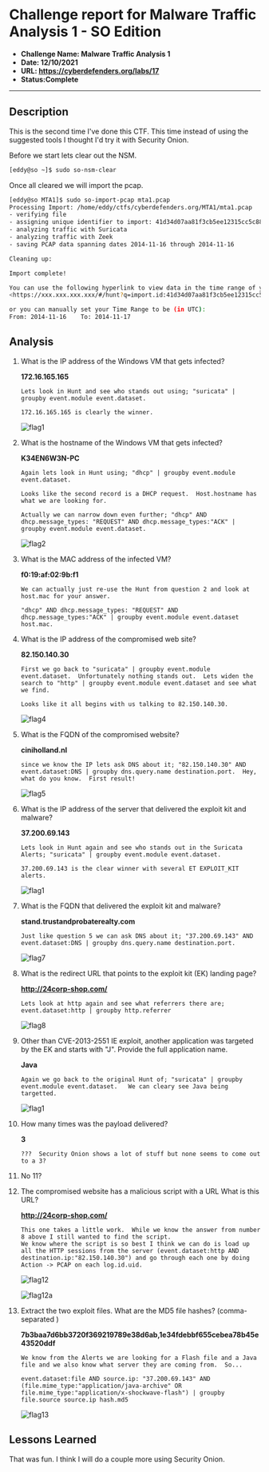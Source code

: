 # Challenge report for Malware Traffic Analysis 1 - SO Edition

- **Challenge Name: Malware Traffic Analysis 1**
- **Date: 12/10/2021**
- **URL: <https://cyberdefenders.org/labs/17>**
- **Status:Complete**

***

## Description

This is the second time I've done this CTF.  This time instead of using the suggested tools I thought I'd try it with Security Onion.

Before we start lets clear out the NSM.

```bash
[eddy@so ~]$ sudo so-nsm-clear
```

Once all cleared we will import the pcap.

```bash
[eddy@so MTA1]$ sudo so-import-pcap mta1.pcap 
Processing Import: /home/eddy/ctfs/cyberdefenders.org/MTA1/mta1.pcap
- verifying file
- assigning unique identifier to import: 41d34d07aa81f3cb5ee12315cc5c88a9
- analyzing traffic with Suricata
- analyzing traffic with Zeek
- saving PCAP data spanning dates 2014-11-16 through 2014-11-16

Cleaning up:

Import complete!

You can use the following hyperlink to view data in the time range of your import.  You can triple-click to quickly highlight the entire hyperlink and you can then copy it into your browser:
<https://xxx.xxx.xxx.xxx/#/hunt?q=import.id:41d34d07aa81f3cb5ee12315cc5c88a9%20%7C%20groupby%20event.module%20event.dataset&t=2014%2F11%2F16%2000%3A00%3A00%20AM%20-%202014%2F11%2F17%2000%3A00%3A00%20AM&z=UTC>

or you can manually set your Time Range to be (in UTC):
From: 2014-11-16    To: 2014-11-17
```

## Analysis

1. What is the IP address of the Windows VM that gets infected?

    **172.16.165.165**

    ```text
    Lets look in Hunt and see who stands out using; "suricata" | groupby event.module event.dataset.

    172.16.165.165 is clearly the winner.
    ```

    ![flag1](/CyberDefenders/MTA1/images/Flag1.png)

2. What is the hostname of the Windows VM that gets infected?

    **K34EN6W3N-PC**

    ```text
    Again lets look in Hunt using; "dhcp" | groupby event.module event.dataset.

    Looks like the second record is a DHCP request.  Host.hostname has what we are looking for.

    Actually we can narrow down even further; "dhcp" AND dhcp.message_types: "REQUEST" AND dhcp.message_types:"ACK" | groupby event.module event.dataset.
    ```

    ![flag2](/CyberDefenders/MTA1/images/Flag2.png)

3. What is the MAC address of the infected VM?

    **f0:19:af:02:9b:f1**

    ```text
    We can actually just re-use the Hunt from question 2 and look at host.mac for your answer.

    "dhcp" AND dhcp.message_types: "REQUEST" AND dhcp.message_types:"ACK" | groupby event.module event.dataset host.mac.
    ```

4. What is the IP address of the compromised web site?

    **82.150.140.30**

    ```text
    First we go back to "suricata" | groupby event.module event.dataset.  Unfortunately nothing stands out.  Lets widen the search to "http" | groupby event.module event.dataset and see what we find.

    Looks like it all begins with us talking to 82.150.140.30.
    ```

    ![flag4](/CyberDefenders/MTA1/images/Flag4.png)

5. What is the FQDN of the compromised website?
  
    **ciniholland.nl**

    ```text
    since we know the IP lets ask DNS about it; "82.150.140.30" AND event.dataset:DNS | groupby dns.query.name destination.port.  Hey, what do you know.  First result!
    ```

    ![flag5](/CyberDefenders/MTA1/images/Flag5.png)

6. What is the IP address of the server that delivered the exploit kit and malware?
  
    **37.200.69.143**

    ```text
    Lets look in Hunt again and see who stands out in the Suricata Alerts; "suricata" | groupby event.module event.dataset.
    
    37.200.69.143 is the clear winner with several ET EXPLOIT_KIT alerts.
    ```

    ![flag1](/CyberDefenders/MTA1/images/Flag1.png)

7. What is the FQDN that delivered the exploit kit and malware?
  
    **stand.trustandprobaterealty.com**

    ```text
    Just like question 5 we can ask DNS about it; "37.200.69.143" AND event.dataset:DNS | groupby dns.query.name destination.port.
    ```

    ![flag7](/CyberDefenders/MTA1/images/Flag7.png)

8. What is the redirect URL that points to the exploit kit (EK) landing page?
  
    **<http://24corp-shop.com/>**

    ```text
    Lets look at http again and see what referrers there are; event.dataset:http | groupby http.referrer
    ```

    ![flag8](/CyberDefenders/MTA1/images/Flag8.png)

9. Other than CVE-2013-2551 IE exploit, another application was targeted by the EK and starts with "J". Provide the full application name.
  
    **Java**

    ```text
    Again we go back to the original Hunt of; "suricata" | groupby event.module event.dataset.   We can cleary see Java being targetted.
    ```

    ![flag1](/CyberDefenders/MTA1/images/Flag1.png)

10. How many times was the payload delivered?

    **3**

    ```text
    ???  Security Onion shows a lot of stuff but none seems to come out to a 3?
    ```

11. No 11?

12. The compromised website has a malicious script with a URL What is this URL?

    **<http://24corp-shop.com/>**

    ```text
    This one takes a little work.  While we know the answer from number 8 above I still wanted to find the script.
    We know where the script is so best I think we can do is load up all the HTTP sessions from the server (event.dataset:http AND destination.ip:"82.150.140.30") and go through each one by doing Action -> PCAP on each log.id.uid.
    ```

    ![flag12](/CyberDefenders/MTA1/images/Flag12.png)

    ![flag12a](/CyberDefenders/MTA1/images/Flag12a.png)

13. Extract the two exploit files. What are the MD5 file hashes? (comma-separated )

    **7b3baa7d6bb3720f369219789e38d6ab,1e34fdebbf655cebea78b45e43520ddf**

    ```text
    We know from the Alerts we are looking for a Flash file and a Java file and we also know what server they are coming from.  So...

    event.dataset:file AND source.ip: "37.200.69.143" AND (file.mime_type:"application/java-archive" OR file.mime_type:"application/x-shockwave-flash") | groupby file.source source.ip hash.md5

    ```

    ![flag13](/CyberDefenders/MTA1/images/Flag13.png)

## Lessons Learned

That was fun.  I think I will do a couple more using Security Onion.
